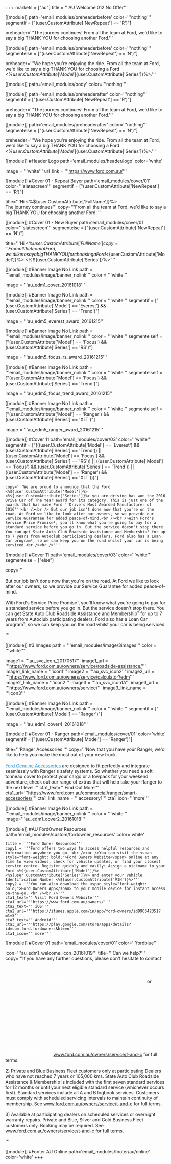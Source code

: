 +++
markets = ["au"]
title = '''AU Welcome 012 No Offer'''

[[module]]
path='email_modules/preheaderbefore'
color='''nothing'''
segmentif = ["(user.CustomAttribute['NewRepeat'] == 'R')"]

   preheader='''The journey continues! From all the team at Ford, we'd like to say a big THANK YOU for choosing another Ford.'''

[[module]]
path='email_modules/preheaderbefore'
color='''nothing'''
segmentelse = ["(user.CustomAttribute['NewRepeat'] == 'N')"]

   preheader='''We hope you're enjoying the ride. From all the team at Ford, we'd like to say a big THANK YOU for choosing a Ford <%${user.CustomAttribute['Model']}%> <%${user.CustomAttribute['Series']}%>.'''

[[module]]
path='email_modules/body'
color='''nothing'''

[[module]]
path='email_modules/preheaderafter'
color='''nothing'''
segmentif = ["(user.CustomAttribute['NewRepeat'] == 'R')"]

   preheader='''The journey continues! From all the team at Ford, we'd like to say a big THANK YOU for choosing another Ford.'''

[[module]]
path='email_modules/preheaderafter'
color='''nothing'''
segmentelse = ["(user.CustomAttribute['NewRepeat'] == 'N')"]

   preheader='''We hope you're enjoying the ride. From all the team at Ford, we'd like to say a big THANK YOU for choosing a Ford <%${user.CustomAttribute['Model']}%> <%${user.CustomAttribute['Series']}%>.'''

[[module]] #Header Logo
path='email_modules/header/logo'
color='white'

  image = '''white'''
  url_link = '''https://www.ford.com.au/'''


[[module]] #Cover 01 - Repeat Buyer
path='email_modules/cover/01'
color='''slatescreen'''
segmentif = ["(user.CustomAttribute['NewRepeat'] == 'R')"]

  title='''Hi <%${user.CustomAttribute['FullName']}%><br />The journey continues'''
  copy='''From all the team at Ford, we'd like to say a big THANK YOU for choosing another Ford.'''

[[module]] #Cover 01 - New Buyer
path='email_modules/cover/01'
color='''slatescreen'''
segmentelse = ["(user.CustomAttribute['NewRepeat'] == 'N')"]

  title='''Hi <%${user.CustomAttribute['FullName']}%><br />We hope you're enjoying the ride.'''
  copy='''From all the team at Ford, we'd like to say a big THANK YOU for choosing a Ford <%${user.CustomAttribute['Model']}%> <%${user.CustomAttribute['Series']}%>.'''

[[module]] #Banner Image No Link
path = '''email_modules/image/banner_nolink'''
color = '''white'''

  image = '''au_edm1_cover_20161018'''


[[module]] #Banner Image No Link
path = '''email_modules/image/banner_nolink'''
color = '''white'''
segmentif = ["(user.CustomAttribute['Model'] == 'Everest') && (user.CustomAttribute['Series'] == 'Trend')"]

  image = '''au_edm5_everest_award_20161215'''

[[module]] #Banner Image No Link
path = '''email_modules/image/banner_nolink'''
color = '''white'''
segmentelseif = ["(user.CustomAttribute['Model'] == 'Focus') && (user.CustomAttribute['Series'] == 'RS')"]

  image = '''au_edm5_focus_rs_award_20161215'''

   [[module]] #Banner Image No Link
path = '''email_modules/image/banner_nolink'''
color = '''white'''
segmentelseif = ["(user.CustomAttribute['Model'] == 'Focus') && (user.CustomAttribute['Series'] == 'Trend')"]

  image = '''au_edm5_focus_trend_award_20161215'''

   [[module]] #Banner Image No Link
path = '''email_modules/image/banner_nolink'''
color = '''white'''
segmentelseif = ["(user.CustomAttribute['Model'] == 'Ranger') && (user.CustomAttribute['Series'] == 'XLT')"]

  image = '''au_edm5_ranger_award_20161215'''

[[module]] #Cover 11
path='email_modules/cover/03'
color='''white'''
segmentif = ["(((user.CustomAttribute['Model'] == 'Everest') && (user.CustomAttribute['Series'] == 'Trend')) || ((user.CustomAttribute['Model'] == 'Focus') && (user.CustomAttribute['Series'] == 'RS')) || ((user.CustomAttribute['Model'] == 'Focus') && (user.CustomAttribute['Series'] == 'Trend')) || ((user.CustomAttribute['Model'] == 'Ranger') && (user.CustomAttribute['Series'] == 'XLT')))"]

	copy='''We are proud to announce that the Ford <%${user.CustomAttribute['Model']}%> <%${user.CustomAttribute['Series']}%> you are driving has won the 2016 Drive Car of The Year award for its category. This is just one of the awards that has made Ford ''Drive’s Most Awarded Manufacturer of 2016''!<br /><br /> But our job isn't done now that you're on the road. At Ford we like to look after our owners, so we provide our Service Guarantee for added peace-of-mind.<br /><br />With Ford's Service Price Promise¹, you'll know what you're going to pay for a standard service before you go in. But the service doesn't stop there. You can get State Auto Club Roadside Assistance and Membership² for up to 7 years from Autoclub participating dealers. Ford also has a Loan Car program³, so we can keep you on the road whilst your car is being serviced.<br /><br />'''

[[module]] #Cover 11
path='email_modules/cover/03'
color='''white'''
segmentelse = ["else"]

  copy='''<br /><br />But our job isn't done now that you're on the road. At Ford we like to look after our owners, so we provide our Service Guarantee for added peace-of-mind.<br /><br />With Ford's Service Price Promise¹, you'll know what you're going to pay for a standard service before you go in. But the service doesn't stop there. You can get State Auto Club Roadside Assistance and Membership² for up to 7 years from Autoclub participating dealers. Ford also has a Loan Car program³, so we can keep you on the road whilst your car is being serviced.<br /><br />'''



 [[module]] #3 Images
path = '''email_modules/image/3images'''
color = '''white'''

  image1 = '''au_svc_icon_20170517'''
	image1_url = '''https://www.ford.com.au/owners/service/roadside-assistance/'''
	image1_link_name = '''icon1'''
  image2 = '''au_svc_icon2'''
	image2_url = '''https://www.ford.com.au/owners/service/calculator?edm'''
	image2_link_name = '''icon2'''
  image3 = '''au_svc_icon1A'''
	image3_url = '''https://www.ford.com.au/owners/service/'''
	image3_link_name = '''icon3'''

 [[module]] #Banner Image No Link
path = '''email_modules/image/banner_nolink'''
color = '''white'''
segmentif = ["(user.CustomAttribute['Model'] == 'Ranger')"]

  image = '''au_edm1_cover4_20161018'''


[[module]] #Cover 01 - Ranger
path='email_modules/cover/01'
color='white'
segmentif = ["(user.CustomAttribute['Model'] == 'Ranger')"]

  title='''Ranger Accessories '''
  copy='''Now that you have your Ranger, we'd like to help you make the most out of your new truck. <br /><br /><a href="https://www.ford.com.au/commercial/ranger/smart-accessories/" name="accessory" style="text-decoration:underline; color:#2D96CD"> Ford Genuine Accessories </a>are designed to fit perfectly and integrate seamlessly with Ranger's safety systems. So whether you need a soft tonneau cover to protect your cargo or a towpack for your weekend adventure, check out our range of extras that will help take your Ranger to the next level.'''
  cta1_text='''Find Out More'''
  cta1_url='''https://www.ford.com.au/commercial/ranger/smart-accessories/'''
  cta1_link_name = '''accessory1'''
  cta1_icon='''more'''

[[module]] #Banner Image No Link
path = '''email_modules/image/banner_nolink'''
color = '''white'''
  image='''au_edm1_cover2_20161018'''


[[module]] #AU FordOwner Resources
path='email_modules/custom/fordowner_resources'
color='white'

	title = '''Ford Owner Resources'''
	copy1 = '''Ford offers two ways to access helpful resources and information anywhere you go. <br /><br />You can visit the <span style="font-weight: bold;">Ford Owners Website</span> online at any time to view videos, check for vehicle updates, or find your closest service centre. Register quickly and easily: Assign a nickname to your Ford <%${user.CustomAttribute['Model']}%> <%${user.CustomAttribute['Series']}%> and enter your Vehicle Identification Number <%${user.CustomAttribute['VIN']}%>'''
    copy2 = '''You can also download the <span style="font-weight: bold;">Ford Owners App</span> to your mobile device for instant access on-the-go. <br /><br />'''
	cta1_text='''Visit Ford Owners Website'''
	cta1_url='''https://www.ford.com.au/owners/'''
	cta2_text='''iOS'''
	cta2_url='''https://itunes.apple.com/in/app/ford-owners/id990342351?mt=8'''
	cta3_text='''Android'''
	cta3_url='''https://play.google.com/store/apps/details?id=com.ford.fordowners&hl=en'''
	cta1_icon='''more'''

[[module]] #Cover 01
path='email_modules/cover/01'
color='''fordblue'''

  icon='''au_edm1_welcome_icon_20161019'''
  title='''Can we help?'''
  copy='''If you have any further questions, please don't hesitate to contact <br /><br /><span style="color:#FFFFFF"><%${user.CustomAttribute['Dealer_Name']}%> on <a href="tel:<%${user.CustomAttribute['Dealer_Phone']}%>" style="color:#FFFFFF; text-decoration:none"><%${user.CustomAttribute['Dealer_Phone']}%></a>   </span>or <a href="tel:133673" style="color:#FFFFFF; text-decoration:none"><span style="color:#FFFFFF">13 FORD (13 36 73)</span>'''


[[module]] #Footer AU Social
path='email_modules/footer/au/social'
color='white'

[[module]] #Footer Disclaimer
path='email_modules/footer/disclaimer'
color='white'

  text = '''DISCLAIMERS:
        <br /> <br />
        1) Available at participating Ford Dealers on vehicles built from 2007. Customers will pay equal to or less than the maximum price as published by Ford for the period of the web quote for standard items in the A and B logbook services. See <a href="https://www.ford.com.au/owners/service/t-and-c/" name="terms1" style="text-decoration:underline; color:#91a4b1">www.ford.com.au/owners/service/t-and-c</a> for full terms.<br /><br />
        2) Private and Blue Business Fleet customers only at participating Dealers who have not reached 7 years or 105,000 kms. State Auto Club Roadside Assistance & Membership is included with the first seven standard services for 12 months or until your next eligible standard service (whichever occurs first). Standard services include all A and B logbook services. Customers must comply with scheduled servicing intervals to maintain continuity of membership. See <a href="https://www.ford.com.au/owners/service/t-and-c/" name="terms2" style="text-decoration:underline; color:#91a4b1">www.ford.com.au/owners/service/t-and-c</a> for full terms.<br /><br />
        3) Available at participating dealers on scheduled services or overnight warranty repairs. Private and Blue, Silver and Gold Business Fleet customers only. Booking may be required. See <a href="https://www.ford.com.au/owners/service/t-and-c/" name="terms3" style="text-decoration:underline; color:#91a4b1">www.ford.com.au/owners/service/t-and-c</a> for full terms.<br /><br /> '''



[[module]] #Footer AU Online
path='email_modules/footer/au/online'
color='white'
+++
